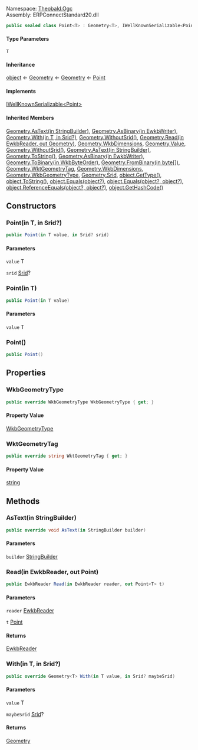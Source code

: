 Namespace: [Theobald.Ogc](../)\
Assembly: ERPConnectStandard20.dll

```csharp
public sealed class Point<T> : Geometry<T>, IWellKnownSerializable<Point<T>> where T : struct, IWellKnownSerializable<T>

```

#### Type Parameters

`T`

#### Inheritance

[object](https://learn.microsoft.com/dotnet/api/system.object) ← [Geometry](../Theobald.Ogc.Geometry/) ← [Geometry<T>](../Theobald.Ogc.Geometry-1/) ← [Point<T>](./)

#### Implements

[IWellKnownSerializable\<Point<T>>](../Theobald.Ogc.IWellKnownSerializable-1/)

#### Inherited Members

[Geometry<T>.AsText(in StringBuilder)](../Theobald.Ogc.Geometry-1/#Theobald_Ogc_Geometry_1_AsText_System_Text_StringBuilder__), [Geometry<T>.AsBinary(in EwkbWriter)](../Theobald.Ogc.Geometry-1/#Theobald_Ogc_Geometry_1_AsBinary_Theobald_Ogc_EwkbWriter__), [Geometry<T>.With(in T, in Srid?)](../Theobald.Ogc.Geometry-1/#Theobald_Ogc_Geometry_1_With__0__System_Nullable_Theobald_Ogc_Srid___), [Geometry<T>.WithoutSrid()](../Theobald.Ogc.Geometry-1/#Theobald_Ogc_Geometry_1_WithoutSrid), [Geometry<T>.Read(in EwkbReader, out Geometry<T>)](../Theobald.Ogc.Geometry-1/#Theobald_Ogc_Geometry_1_Read_Theobald_Ogc_EwkbReader__Theobald_Ogc_Geometry__0___), [Geometry<T>.WkbDimensions](../Theobald.Ogc.Geometry-1/#Theobald_Ogc_Geometry_1_WkbDimensions), [Geometry<T>.Value](../Theobald.Ogc.Geometry-1/#Theobald_Ogc_Geometry_1_Value), [Geometry.WithoutSrid()](../Theobald.Ogc.Geometry/#Theobald_Ogc_Geometry_WithoutSrid), [Geometry.AsText(in StringBuilder)](../Theobald.Ogc.Geometry/#Theobald_Ogc_Geometry_AsText_System_Text_StringBuilder__), [Geometry.ToString()](../Theobald.Ogc.Geometry/#Theobald_Ogc_Geometry_ToString), [Geometry.AsBinary(in EwkbWriter)](../Theobald.Ogc.Geometry/#Theobald_Ogc_Geometry_AsBinary_Theobald_Ogc_EwkbWriter__), [Geometry.ToBinary(in WkbByteOrder)](../Theobald.Ogc.Geometry/#Theobald_Ogc_Geometry_ToBinary_Theobald_Ogc_WkbByteOrder__), [Geometry.FromBinary(in byte[])](../Theobald.Ogc.Geometry/#Theobald_Ogc_Geometry_FromBinary_System_Byte____), [Geometry.WktGeometryTag](../Theobald.Ogc.Geometry/#Theobald_Ogc_Geometry_WktGeometryTag), [Geometry.WkbDimensions](../Theobald.Ogc.Geometry/#Theobald_Ogc_Geometry_WkbDimensions), [Geometry.WkbGeometryType](../Theobald.Ogc.Geometry/#Theobald_Ogc_Geometry_WkbGeometryType), [Geometry.Srid](../Theobald.Ogc.Geometry/#Theobald_Ogc_Geometry_Srid), [object.GetType()](https://learn.microsoft.com/dotnet/api/system.object.gettype), [object.ToString()](https://learn.microsoft.com/dotnet/api/system.object.tostring), [object.Equals(object?)](<https://learn.microsoft.com/dotnet/api/system.object.equals#system-object-equals(system-object)>), [object.Equals(object?, object?)](<https://learn.microsoft.com/dotnet/api/system.object.equals#system-object-equals(system-object-system-object)>), [object.ReferenceEquals(object?, object?)](https://learn.microsoft.com/dotnet/api/system.object.referenceequals), [object.GetHashCode()](https://learn.microsoft.com/dotnet/api/system.object.gethashcode)

## Constructors

### Point(in T, in Srid?)

```csharp
public Point(in T value, in Srid? srid)

```

#### Parameters

`value` T

`srid` [Srid](../Theobald.Ogc.Srid/)?

### Point(in T)

```csharp
public Point(in T value)

```

#### Parameters

`value` T

### Point()

```csharp
public Point()

```

## Properties

### WkbGeometryType

```csharp
public override WkbGeometryType WkbGeometryType { get; }

```

#### Property Value

[WkbGeometryType](../Theobald.Ogc.WkbGeometryType/)

### WktGeometryTag

```csharp
public override string WktGeometryTag { get; }

```

#### Property Value

[string](https://learn.microsoft.com/dotnet/api/system.string)

## Methods

### AsText(in StringBuilder)

```csharp
public override void AsText(in StringBuilder builder)

```

#### Parameters

`builder` [StringBuilder](https://learn.microsoft.com/dotnet/api/system.text.stringbuilder)

### Read(in EwkbReader, out Point<T>)

```csharp
public EwkbReader Read(in EwkbReader reader, out Point<T> t)

```

#### Parameters

`reader` [EwkbReader](../Theobald.Ogc.EwkbReader/)

`t` [Point](./)<T>

#### Returns

[EwkbReader](../Theobald.Ogc.EwkbReader/)

### With(in T, in Srid?)

```csharp
public override Geometry<T> With(in T value, in Srid? maybeSrid)

```

#### Parameters

`value` T

`maybeSrid` [Srid](../Theobald.Ogc.Srid/)?

#### Returns

[Geometry](../Theobald.Ogc.Geometry-1/)<T>
